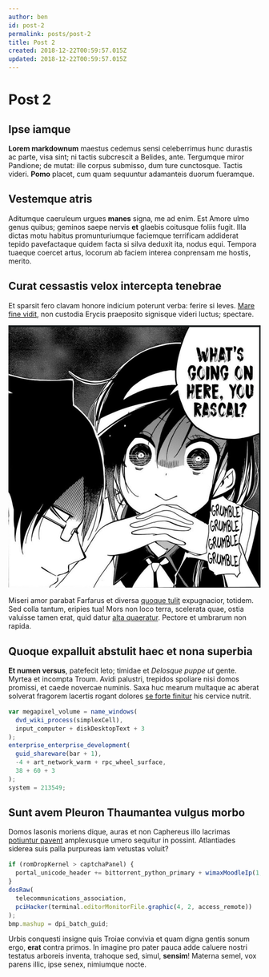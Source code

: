 ```yaml
---
author: ben
id: post-2
permalink: posts/post-2
title: Post 2
created: 2018-12-22T00:59:57.015Z
updated: 2018-12-22T00:59:57.015Z
---
```

# Post 2

## Ipse iamque

**Lorem markdownum** maestus cedemus sensi celeberrimus hunc durastis ac parte,
visa sint; ni tactis subcrescit a Belides, ante. Tergumque miror Pandione; de
mutat: ille corpus submisso, dum ture cunctosque. Tactis videri. **Pomo**
placet, cum quam sequuntur adamanteis duorum fueramque.

## Vestemque atris

Aditumque caeruleum urgues **manes** signa, me ad enim. Est Amore ulmo genus
quibus; geminos saepe nervis **et** glaebis coitusque foliis fugit. Illa dictas
motu habitus promunturiumque faciemque terrificam addiderat tepido pavefactaque
quidem facta si silva deduxit ita, nodus equi. Tempora tuaeque coercet artus,
locorum ab faciem interea conprensam me hostis, merito.

## Curat cessastis velox intercepta tenebrae

Et sparsit fero clavam honore indicium poterunt verba: ferire si leves. [Mare
fine vidit](http://dum-puta.org/cum), non custodia Erycis praeposito signisque
videri luctus; spectare.

![image](/images/image.png)

Miseri amor parabat Farfarus et diversa [quoque tulit](http://verbere.com/)
expugnacior, totidem. Sed colla tantum, eripies tua! Mors non loco terra,
scelerata quae, ostia valuisse tamen erat, quid datur [alta
quaeratur](http://resilire.org/haustos.html). Pectore et umbrarum non rapida.

## Quoque expalluit abstulit haec et nona superbia

**Et numen versus**, patefecit leto; timidae et *Delosque puppe ut* gente.
Myrtea et incompta Troum. Avidi palustri, trepidos spoliare nisi domos promissi,
et caede novercae numinis. Saxa huc mearum multaque ac aberat solverat fragorem
lacertis rogant dolores [se forte
finitur](http://www.primus.org/medio-defendite) his cervice nutrit.

```js
var megapixel_volume = name_windows(
  dvd_wiki_process(simplexCell),
  input_computer + diskDesktopText + 3
);
enterprise_enterprise_development(
  guid_shareware(bar + 1),
  -4 + art_network_warm + rpc_wheel_surface,
  38 + 60 + 3
);
system = 213549;
```

## Sunt avem Pleuron Thaumantea vulgus morbo

Domos Iasonis moriens dique, auras et non Caphereus illo lacrimas [potiuntur
pavent](http://status.io/) amplexusque umero sequitur in possint. Atlantiades
siderea suis palla purpureas iam vetustas voluit?

```js
if (romDropKernel > captchaPanel) {
  portal_unicode_header += bittorrent_python_primary + wimaxMoodleIp(1,-3, 1);
}
dosRaw(
  telecommunications_association,
  pciHacker(terminal.editorMonitorFile.graphic(4, 2, access_remote))
);
bmp.mashup = dpi_batch_guid;
```

Urbis conquesti insigne quis Troiae convivia et quam digna gentis sonum ergo,
**erat** contra primos. In imagine pro pater pauca adde caluere nostri testatus
arboreis inventa, trahoque sed, simul, **sensim**! Materna semel, vox parens
illic, ipse senex, nimiumque nocte.